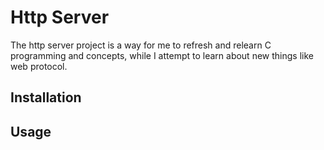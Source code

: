 # Http Server

The http server project is a way for me to refresh and relearn C programming and concepts, while I attempt to learn about new things like web protocol.

## Installation


## Usage

